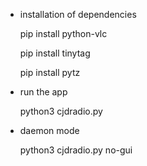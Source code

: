 * installation of dependencies
  
  pip install python-vlc

  pip install tinytag

  pip install pytz
* run the app

  python3 cjdradio.py
* daemon mode
  
  python3 cjdradio.py no-gui
